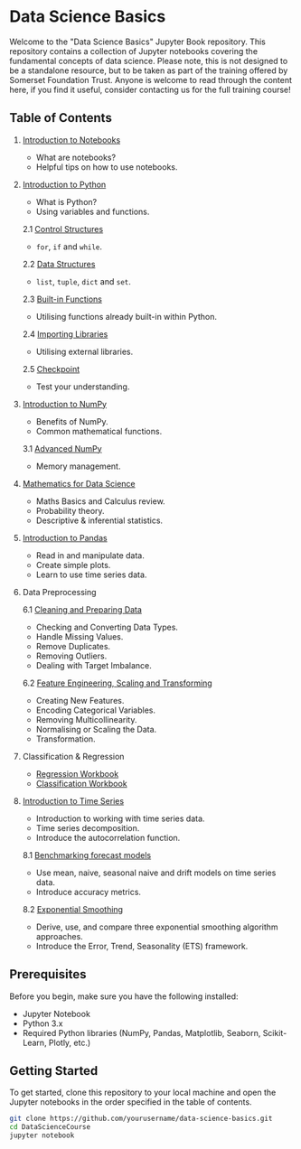 # Data Science Basics

Welcome to the "Data Science Basics" Jupyter Book repository. This repository contains a collection of Jupyter notebooks covering the fundamental concepts of data science.
Please note, this is not designed to be a standalone resource, but to be taken as part of the training offered by Somerset Foundation Trust. 
Anyone is welcome to read through the content here, if you find it useful, consider contacting us for the full training course!


## Table of Contents

1. [Introduction to Notebooks](Content/Introduction_to_notebooks.ipynb)
   - What are notebooks?
   - Helpful tips on how to use notebooks.
   
2. [Introduction to Python](Content/Introduction_to_Python.ipynb)
   - What is Python?
   - Using variables and functions.

   2.1 [Control Structures](Content/Introduction_to_Python2.ipynb)
   - `for`, `if` and `while`.
   
   2.2 [Data Structures](Content/Introduction_to_Python3.ipynb)
   - `list`, `tuple`, `dict` and `set`.
   
   2.3 [Built-in Functions](Content/Introduction_to_Python4.ipynb)
      - Utilising functions already built-in within Python.

   2.4 [Importing Libraries](Content/Introduction_to_Python5.ipynb)
      - Utilising external libraries.

   2.5 [Checkpoint](Content/Checkpoint.ipynb)
   - Test your understanding.

3. [Introduction to NumPy](Content/Introduction_to_Numpy.ipynb)
   - Benefits of NumPy.
   - Common mathematical functions.

   3.1 [Advanced NumPy](Content/Advanced_NumPy.ipynb)
   - Memory management.

4. [Mathematics for Data Science](Content/Mathematics_for_Data_Science.ipynb)
   - Maths Basics and Calculus review.
   - Probability theory.
   - Descriptive & inferential statistics.

5. [Introduction to Pandas](Content/Introduction_to_Pandas.ipynb)
   - Read in and manipulate data.
   - Create simple plots.
   - Learn to use time series data.

6. Data Preprocessing

   6.1 [Cleaning and Preparing Data](Content/data_preprocessing1_cleaningdata.ipynb)
   - Checking and Converting Data Types.
   - Handle Missing Values.
   - Remove Duplicates.
   - Removing Outliers.
   - Dealing with Target Imbalance.

   6.2 [Feature Engineering, Scaling and Transforming](Content/data_preprocessing2_featureengineering.ipynb)
   - Creating New Features.
   - Encoding Categorical Variables.
   - Removing Multicollinearity.
   - Normalising or Scaling the Data.
   - Transformation.

7. Classification & Regression
   - [Regression Workbook](Content/Regression_Workbook.ipynb)
   - [Classification Workbook](Content/Classification_Workbook.ipynb)

8. [Introduction to Time Series](Content/Introduction_to_time_series)

   - Introduction to working with time series data.
   - Time series decomposition.
   - Introduce the autocorrelation function.

   8.1 [Benchmarking forecast models](Content/Benchmarking_forecasts.ipynb)
   - Use mean, naive, seasonal naive and drift models on time series data.
   - Introduce accuracy metrics.

   8.2 [Exponential Smoothing](Content/Exponential_smoothing_models.ipynb)
   - Derive, use, and compare three exponential smoothing algorithm approaches.
   - Introduce the Error, Trend, Seasonality (ETS) framework.

## Prerequisites

Before you begin, make sure you have the following installed:
- Jupyter Notebook
- Python 3.x
- Required Python libraries (NumPy, Pandas, Matplotlib, Seaborn, Scikit-Learn, Plotly, etc.)

## Getting Started

To get started, clone this repository to your local machine and open the Jupyter notebooks in the order specified in the table of contents.

```bash
git clone https://github.com/yourusername/data-science-basics.git
cd DataScienceCourse
jupyter notebook
